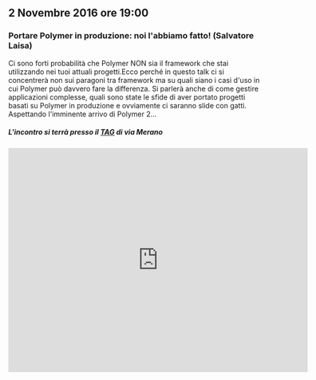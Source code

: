 ## 2 Novembre 2016 ore 19:00
### Portare Polymer in produzione: noi l'abbiamo fatto! (Salvatore Laisa)

Ci sono forti probabilità che Polymer NON sia il framework che stai utilizzando nei tuoi attuali progetti.Ecco perché in questo talk ci si concentrerà non sui paragoni tra framework ma su quali siano i casi d'uso in cui Polymer può davvero fare la differenza. Si parlerà anche di come gestire applicazioni complesse, quali sono state le sfide di aver portato progetti basati su Polymer in produzione e ovviamente ci saranno slide con gatti. Aspettando l'imminente arrivo di Polymer 2...

##### L'incontro si terrà presso il [TAG](http://milano-merano.talentgarden.org) di via Merano
<div class="frame">
  <iframe src="https://www.google.com/maps/embed?pb=!1m18!1m12!1m3!1d2796.632823664467!2d9.21910805139425!3d45.49733823914957!2m3!1f0!2f0!3f0!3m2!1i1024!2i768!4f13.1!3m3!1m2!1s0x4786c71ed10a476b%3A0xd2ec0047ea24ab80!2sTalent+Garden+Milano+-+Merano!5e0!3m2!1sit!2sit!4v1452794238477" width="600" height="450" frameborder="0" style="border:0" allowfullscreen></iframe>
</div>
